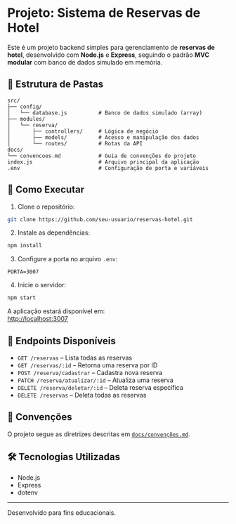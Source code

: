 # Projeto: Sistema de Reservas de Hotel

Este é um projeto backend simples para gerenciamento de **reservas de hotel**, desenvolvido com **Node.js** e **Express**, seguindo o padrão **MVC modular** com banco de dados simulado em memória.

## 📁 Estrutura de Pastas

```
src/
├── config/
│   └── database.js          # Banco de dados simulado (array)
├── modules/
│   └── reserva/
│       ├── controllers/     # Lógica de negócio
│       ├── models/          # Acesso e manipulação dos dados
│       └── routes/          # Rotas da API
docs/
└── convencoes.md            # Guia de convenções do projeto
index.js                     # Arquivo principal da aplicação
.env                         # Configuração de porta e variáveis
```

## 🚀 Como Executar

1. Clone o repositório:
```bash
git clone https://github.com/seu-usuario/reservas-hotel.git
```

2. Instale as dependências:
```bash
npm install
```

3. Configure a porta no arquivo `.env`:
```env
PORTA=3007
```

4. Inicie o servidor:
```bash
npm start
```

A aplicação estará disponível em:  
[http://localhost:3007](http://localhost:3007)

## 📌 Endpoints Disponíveis

- `GET /reservas` – Lista todas as reservas
- `GET /reservas/:id` – Retorna uma reserva por ID
- `POST /reserva/cadastrar` – Cadastra nova reserva
- `PATCH /reserva/atualizar/:id` – Atualiza uma reserva
- `DELETE /reserva/deletar/:id` – Deleta reserva específica
- `DELETE /reservas` – Deleta todas as reservas

## 📄 Convenções

O projeto segue as diretrizes descritas em [`docs/convenções.md`](./docs/convenções.md).

## 🛠 Tecnologias Utilizadas

- Node.js
- Express
- dotenv

---

Desenvolvido para fins educacionais.
